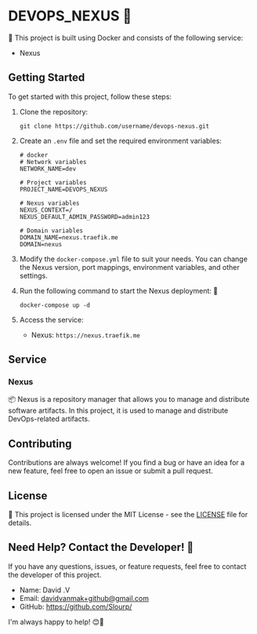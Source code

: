 # DEVOPS_NEXUS 🚀

🔗 This project is built using Docker and consists of the following service:

- Nexus

## Getting Started

To get started with this project, follow these steps:

1. Clone the repository:

   ```
   git clone https://github.com/username/devops-nexus.git
   ```

2. Create an `.env` file and set the required environment variables:

   ```
   # docker
   # Network variables
   NETWORK_NAME=dev

   # Project variables
   PROJECT_NAME=DEVOPS_NEXUS

   # Nexus variables
   NEXUS_CONTEXT=/
   NEXUS_DEFAULT_ADMIN_PASSWORD=admin123

   # Domain variables
   DOMAIN_NAME=nexus.traefik.me
   DOMAIN=nexus
   ```

3. Modify the `docker-compose.yml` file to suit your needs. You can change the Nexus version, port mappings, environment variables, and other settings.

4. Run the following command to start the Nexus deployment: 🚀

   ```
   docker-compose up -d
   ```

5. Access the service:

   - Nexus: `https://nexus.traefik.me`

## Service

### Nexus

📦 Nexus is a repository manager that allows you to manage and distribute software artifacts. In this project, it is used to manage and distribute DevOps-related artifacts.

## Contributing

Contributions are always welcome! If you find a bug or have an idea for a new feature, feel free to open an issue or submit a pull request.

## License

📄 This project is licensed under the MIT License - see the [LICENSE](LICENSE) file for details.

## Need Help? Contact the Developer! 🤝

If you have any questions, issues, or feature requests, feel free to contact the developer of this project.

- Name: David .V
- Email: davidvanmak+github@gmail.com
- GitHub: https://github.com/Slourp/

I'm always happy to help! 😊👋